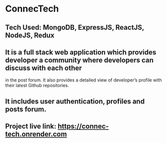# ConnecTech
## Tech Used: MongoDB, ExpressJS, ReactJS, NodeJS, Redux
## It is a full stack web application which provides developer a community where developers can discuss with each other 
 in the post forum.  It also provides a detailed view of developer’s profile with their latest Github repositories.
## It includes user authentication, profiles and posts forum. 
## Project live link: https://connec-tech.onrender.com
